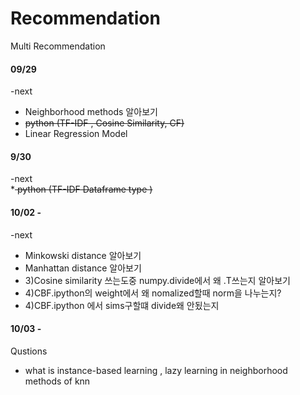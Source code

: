 # Recommendation
Multi Recommendation 

#### 09/29  <br>
-next        <br>
* Neighborhood methods 알아보기 <br>
* <s>python (TF-IDF , Cosine Similarity, CF)</s> <br>
* Linear Regression Model <br>


 

#### 9/30 
-next        <br>
*<s> python (TF-IDF Dataframe type )</s> <br>

#### 10/02 - 
-next
* Minkowski distance 알아보기
* Manhattan distance 알아보기
* 3)Cosine similarity 쓰는도중 numpy.divide에서 왜 .T쓰는지 알아보기 
* 4)CBF.ipython의 weight에서 왜 nomalized할때 norm을 나누는지?
* 4)CBF.ipython 에서 sims구할떄 divide왜 안됬는지 

#### 10/03 - 
Qustions
* what is instance-based learning , lazy learning in neighborhood methods of knn
